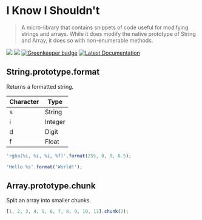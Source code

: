 # I Know I Shouldn't

> A micro-library that contains snippets of code useful for modifying strings and arrays. While it does modify the native prototype of String and Array, it does so with non-enumerable methods.

[![](https://api.travis-ci.org/neogeek/iknowishouldnt.js.svg?style=flat)](https://travis-ci.org/neogeek/iknowishouldnt.js)
[![](https://david-dm.org/neogeek/iknowishouldnt.js/dev-status.svg?style=flat)](https://david-dm.org/neogeek/iknowishouldnt.js?type=dev)
[![Greenkeeper badge](https://badges.greenkeeper.io/neogeek/iknowishouldnt.js.svg)](https://greenkeeper.io/)
[![Latest Documentation](https://doxdox.org/images/badge-flat.svg)](https://doxdox.org/neogeek/iknowishouldnt.js)

## String.prototype.format

Returns a formatted string.

| Character | Type |
| --------- | ---- |
| s | String |
| i | Integer |
| d | Digit |
| f | Float |

```javascript
'rgba(%i, %i, %i, %f)'.format(255, 0, 0, 0.5);
```

```javascript
'Hello %s'.format('World!');
```

## Array.prototype.chunk

Split an array into smaller chunks.

```javascript
[1, 2, 3, 4, 5, 6, 7, 8, 9, 10, 11].chunk(2);
```

